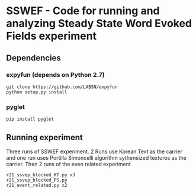 # SSWEF - Code for running and analyzing Steady State Word Evoked Fields experiment

## Dependencies
### expyfun (depends on Python 2.7)

    git clone https://github.com/LABSN/expyfun
    python setup.py install

### pyglet

    pip install pyglet

## Running experiment
Three runs of SSWEF experiment. 2 Runs use Korean Text as the carrier and one run uses Portilla Simoncelli algorithm sythensized textures as the carrier.
Then 2 runs of the even related experiment

    r21_ssvep_blocked_KT.py x3
    r21_ssvep_blocked_PS.py
    r21_event_related.py x2
